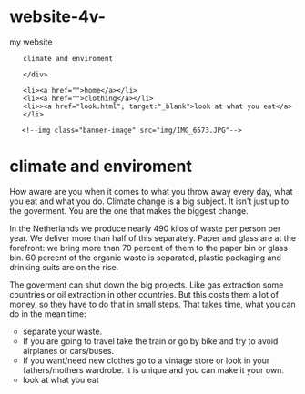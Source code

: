 # website-4v-
my website
<!DOCTYPE html>
<html>
<head>
   
  <link rel="stylesheet" type="text/css" href="style.css">
 <title>website filippine 4v</title>

</head>
<body>
  <ul>
   <div>
  
    climate and enviroment
  
    </div>
   
    <li><a href="">home</a></li>
    <li><a href="">clothing</a></li>
    <li>><a href="look.html"; target:"_blank">look at what you eat</a></li>
  
  
   
   </ul>
   <div class="banner">
   
       <!--img class="banner-image" src="img/IMG_6573.JPG"-->
  
  
  
  </div>
<h1>climate and enviroment</h1>
<p>How aware are you when it comes to what you throw away every day, what you eat and what you do. Climate change is a big subject. It isn't just up to the goverment. You are the one that makes the biggest change.</p>
<p>In the Netherlands we produce nearly 490 kilos of waste per person per year. We deliver more than half of this separately. Paper and glass are at the forefront: we bring more than 70 percent of them to the paper bin or glass bin. 60 percent of the organic waste is separated, plastic packaging and drinking suits are on the rise.</p>
<p>The goverment can shut down the big projects. Like gas extraction some countries or oil extraction in other countries. But this costs them a lot of money, so they have to do that in small steps. That takes time, what you can do in the mean time: </p>
<ul style="list-style-type:circle;">
  <li>separate your waste.</li>
  <li>If you are going to travel take the train or go by bike and try to avoid airplanes or cars/buses.</li>
    <li>If you want/need new clothes go to a vintage store or look in your fathers/mothers wardrobe. it is unique and you can make it your own.</li>
  
  <li>look at what you eat</li>

  
</ul>

  
</body>
  </html>

